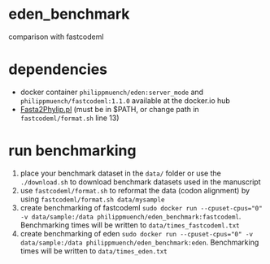 # eden_benchmark
comparison with fastcodeml

# dependencies

- docker container `philippmuench/eden:server_mode` and `philippmuench/fastcodeml:1.1.0` available at the docker.io hub
- [Fasta2Phylip.pl](https://indra.mullins.microbiol.washington.edu/cgi-bin/perlscript/info.cgi?ID=Fasta2Phylip.pl&path=perlscript-scripts) (must be in $PATH, or change path in `fastcodeml/format.sh` line 13)

# run benchmarking

1. place your benchmark dataset in the `data/` folder or use the `./download.sh` to download benchmark datasets used in the manuscript
2. use `fastcodeml/format.sh` to reformat the data (codon alignment) by using `fastcodeml/format.sh data/mysample`
3. create benchmarking of fastcodeml `sudo docker run --cpuset-cpus="0" -v data/sample:/data philippmuench/eden_benchmark:fastcodeml`. Benchmarking times will be written to `data/times_fastcodeml.txt`
4. create benchmarking of eden `sudo docker run --cpuset-cpus="0" -v data/sample:/data philippmuench/eden_benchmark:eden`. Benchmarking times will be written to `data/times_eden.txt`
